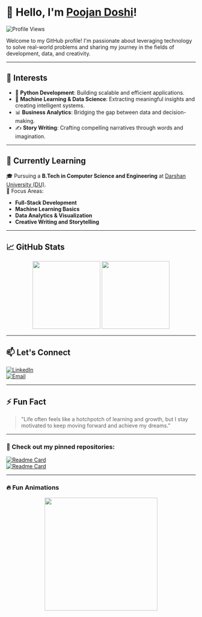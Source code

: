 # 👋 Hello, I'm [Poojan Doshi](https://github.com/your-github-username)!  

![Profile Views](https://komarev.com/ghpvc/?username=your-github-username&style=flat-square&color=blue)  

Welcome to my GitHub profile! I'm passionate about leveraging technology to solve real-world problems and sharing my journey in the fields of development, data, and creativity.  

---

## 👀 Interests  
- 🐍 **Python Development**: Building scalable and efficient applications.  
- 🤖 **Machine Learning & Data Science**: Extracting meaningful insights and creating intelligent systems.  
- 📊 **Business Analytics**: Bridging the gap between data and decision-making.  
- ✍️ **Story Writing**: Crafting compelling narratives through words and imagination.  

---

## 🌱 Currently Learning  
🎓 Pursuing a **B.Tech in Computer Science and Engineering** at [Darshan University (DU)](https://www.darshan.ac.in/).  
📌 Focus Areas:  
- **Full-Stack Development**  
- **Machine Learning Basics**  
- **Data Analytics & Visualization**  
- **Creative Writing and Storytelling**  

---

## 📈 GitHub Stats  

<div align="center">  
  <img height="180em" src="https://github-readme-stats.vercel.app/api?username=your-github-username&show_icons=true&hide_border=true&count_private=true&theme=radical"/>  
  <img height="180em" src="https://github-readme-streak-stats.herokuapp.com/?user=your-github-username&hide_border=true&theme=radical"/>  
</div>  

---

## 📫 Let's Connect  
[![LinkedIn](https://img.shields.io/badge/-LinkedIn-blue?style=flat-square&logo=LinkedIn&logoColor=white)](https://www.linkedin.com/in/poojan-doshi-83a027283)  
[![Email](https://img.shields.io/badge/-Email-D14836?style=flat-square&logo=Gmail&logoColor=white)](mailto:poojandoshi.linkdin@gmail.com)  

---

## ⚡ Fun Fact  
> "Life often feels like a hotchpotch of learning and growth, but I stay motivated to keep moving forward and achieve my dreams."  

---

### 🌟 Check out my pinned repositories:  
[![Readme Card](https://github-readme-stats.vercel.app/api/pin/?username=your-github-username&repo=repository-name&theme=radical)](https://github.com/your-github-username/repository-name)  
[![Readme Card](https://github-readme-stats.vercel.app/api/pin/?username=your-github-username&repo=another-repository-name&theme=radical)](https://github.com/your-github-username/another-repository-name)  

---

### 🔥 Fun Animations  
<div align="center">  
  <img src="https://media.giphy.com/media/xT9IgzoKnwFNmISR8I/giphy.gif" width="300"/>  
</div>